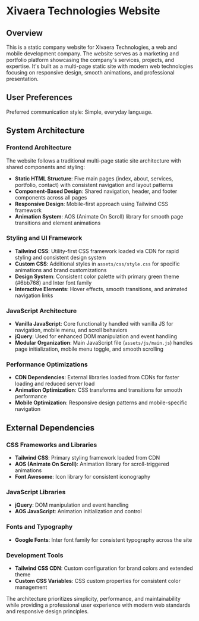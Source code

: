 # Xivaera Technologies Website

## Overview

This is a static company website for Xivaera Technologies, a web and mobile development company. The website serves as a marketing and portfolio platform showcasing the company's services, projects, and expertise. It's built as a multi-page static site with modern web technologies focusing on responsive design, smooth animations, and professional presentation.

## User Preferences

Preferred communication style: Simple, everyday language.

## System Architecture

### Frontend Architecture
The website follows a traditional multi-page static site architecture with shared components and styling:

- **Static HTML Structure**: Five main pages (index, about, services, portfolio, contact) with consistent navigation and layout patterns
- **Component-Based Design**: Shared navigation, header, and footer components across all pages
- **Responsive Design**: Mobile-first approach using Tailwind CSS framework
- **Animation System**: AOS (Animate On Scroll) library for smooth page transitions and element animations

### Styling and UI Framework
- **Tailwind CSS**: Utility-first CSS framework loaded via CDN for rapid styling and consistent design system
- **Custom CSS**: Additional styles in `assets/css/style.css` for specific animations and brand customizations
- **Design System**: Consistent color palette with primary green theme (#6bb768) and Inter font family
- **Interactive Elements**: Hover effects, smooth transitions, and animated navigation links

### JavaScript Architecture
- **Vanilla JavaScript**: Core functionality handled with vanilla JS for navigation, mobile menu, and scroll behaviors
- **jQuery**: Used for enhanced DOM manipulation and event handling
- **Modular Organization**: Main JavaScript file (`assets/js/main.js`) handles page initialization, mobile menu toggle, and smooth scrolling

### Performance Optimizations
- **CDN Dependencies**: External libraries loaded from CDNs for faster loading and reduced server load
- **Animation Optimization**: CSS transforms and transitions for smooth performance
- **Mobile Optimization**: Responsive design patterns and mobile-specific navigation

## External Dependencies

### CSS Frameworks and Libraries
- **Tailwind CSS**: Primary styling framework loaded from CDN
- **AOS (Animate On Scroll)**: Animation library for scroll-triggered animations
- **Font Awesome**: Icon library for consistent iconography

### JavaScript Libraries
- **jQuery**: DOM manipulation and event handling
- **AOS JavaScript**: Animation initialization and control

### Fonts and Typography
- **Google Fonts**: Inter font family for consistent typography across the site

### Development Tools
- **Tailwind CSS CDN**: Custom configuration for brand colors and extended theme
- **Custom CSS Variables**: CSS custom properties for consistent color management

The architecture prioritizes simplicity, performance, and maintainability while providing a professional user experience with modern web standards and responsive design principles.